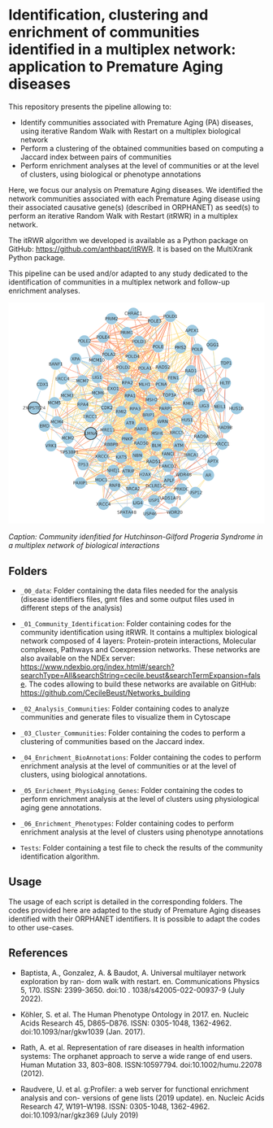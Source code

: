 # Identification, clustering and enrichment of communities identified in a multiplex network: application to Premature Aging diseases 

This repository presents the pipeline allowing to:
* Identify communities associated with Premature Aging (PA) diseases, using iterative Random Walk with Restart on a multiplex biological network  
* Perform a clustering of the obtained communities based on computing a Jaccard index between pairs of communities
* Perform enrichment analyses at the level of communities or at the level of clusters, using biological or phenotype annotations

Here, we focus our analysis on Premature Aging diseases. We identified the network communities associated with each Premature Aging disease using their associated causative gene(s) (described in ORPHANET) as seed(s) to perform an iterative Random Walk with Restart (itRWR) in a multiplex network. 

The itRWR algorithm we developed is available as a Python package on GitHub: https://github.com/anthbapt/itRWR. It is based on the MultiXrank Python package. 

This pipeline can be used and/or adapted to any study dedicated to the identification of communities in a multiplex network and follow-up enrichment analyses.

<img src="HGPS_community.png" alt="Alt text" title="Community idenfitied for Hutchinson-Gilford Progeria Syndrome in a multiplex network of biological interactions">

*Caption: Community idenfitied for Hutchinson-Gilford Progeria Syndrome in a multiplex network of biological interactions*

## Folders

* ```_00_data```: Folder containing the data files needed for the analysis (disease identifiers files, gmt files and some output files used in different steps of the analysis)
* ```_01_Community_Identification```: Folder containing codes for the community identification using itRWR. It contains a multiplex biological network composed of 4 layers: Protein-protein interactions, Molecular complexes, Pathways and Coexpression networks. 
These networks are also available on the NDEx server: https://www.ndexbio.org/index.html#/search?searchType=All&searchString=cecile.beust&searchTermExpansion=false. 
The codes allowing to build these networks are available on GitHub: https://github.com/CecileBeust/Networks_building

* ```_02_Analysis_Communities```: Folder containing codes to analyze communities and generate files to visualize them in Cytoscape

* ```_03_Cluster_Communities```: Folder containing the codes to perform a clustering of communities based on the Jaccard index.

* ```_04_Enrichment_BioAnnotations```: Folder containing the codes to perform enrichment analysis at the level of communities or at the level of clusters, using biological annotations.

* ```_05_Enrichment_PhysioAging_Genes```: Folder containing the codes to perform enrichment analysis at the level of clusters using physiological aging gene annotations.

* ```_06_Enrichment_Phenotypes```: Folder containing codes to perform enrichment analysis at the level of clusters using phenotype annotations

* ```Tests```: Folder containing a test file to check the results of the community identification algorithm.

## Usage

The usage of each script is detailed in the corresponding folders. The codes provided here are adapted to the study of Premature Aging diseases identified with their ORPHANET identifiers. It is possible to adapt the codes to other use-cases. 

## References

* Baptista, A., Gonzalez, A. & Baudot, A. Universal multilayer network exploration by ran-
dom walk with restart. en. Communications Physics 5, 170. ISSN: 2399-3650. doi:10 .
1038/s42005-022-00937-9 (July 2022).


* Köhler, S. et al. The Human Phenotype Ontology in 2017. en. Nucleic Acids Research 45,
D865–D876. ISSN: 0305-1048, 1362-4962. doi:10.1093/nar/gkw1039 (Jan. 2017).

* Rath, A. et al. Representation of rare diseases in health information systems: The orphanet approach to serve a wide range of end users. Human Mutation 33, 803–808. ISSN:10597794. doi:10.1002/humu.22078 (2012).

* Raudvere, U. et al. g:Profiler: a web server for functional enrichment analysis and con-
versions of gene lists (2019 update). en. Nucleic Acids Research 47, W191–W198. ISSN:
0305-1048, 1362-4962. doi:10.1093/nar/gkz369 (July 2019)
